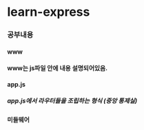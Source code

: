 # learn-express

### 공부내용

#### www
#### www는 js파일 안에 내용 설명되어있음.

#### app.js
##### app.js에서 라우터들을 조립하는 형식 (중앙 통제실)

#### 미들웨어

